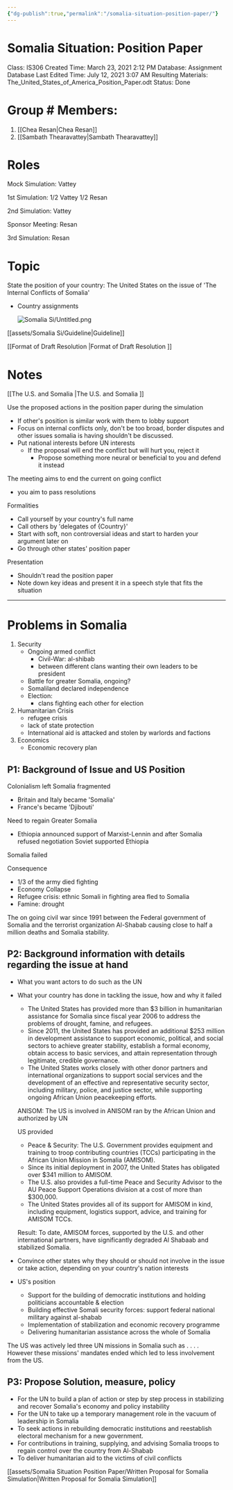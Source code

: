 ```yaml
---
{"dg-publish":true,"permalink":"/somalia-situation-position-paper/"}
---
```


# Somalia Situation: Position Paper

Class: IS306
Created Time: March 23, 2021 2:12 PM
Database: Assignment Database
Last Edited Time: July 12, 2021 3:07 AM
Resulting Materials: The_United_States_of_America_Position_Paper.odt
Status: Done

# Group # Members:

1. [[Chea Resan\|Chea Resan]] 
2. [[Sambath Thearavattey\|Sambath Thearavattey]] 

# Roles

Mock Simulation: Vattey

1st Simulation: 1/2 Vattey 1/2 Resan

2nd Simulation: Vattey

Sponsor Meeting: Resan

3rd Simulation: Resan

# Topic

State the position of your country: The United States on the issue of 'The Internal Conflicts of Somalia'

- Country assignments
    
    ![Somalia Si/Untitled.png](/img/user/assets/Somalia%20Si/Untitled.png)
    

[[assets/Somalia Si/Guideline\|Guideline]]

[[Format of Draft Resolution \|Format of Draft Resolution ]]

# Notes

[[The U.S. and Somalia \|The U.S. and Somalia ]]

Use the proposed actions in the position paper during the simulation

- If other's position is similar work with them to lobby support
- Focus on internal conflicts only, don't be too broad, border disputes and other issues somalia is having shouldn't be discussed.
- Put national interests before UN interests
    - If the proposal will end the conflict but will hurt you, reject it
        - Propose something more neural or beneficial to you and defend it instead

The meeting aims to end the current on going conflict

- you aim to pass resolutions

Formalities

- Call yourself by your country's full name
- Call others by 'delegates of {Country}'
- Start with soft, non controversial ideas and start to harden your argument later on
- Go through other states' position paper

Presentation

- Shouldn't read the position paper
- Note down key ideas and present it in a speech style that fits the situation

---

# Problems in Somalia

1. Security
    - Ongoing armed conflict
        - Civil-War: al-shibab
        - between different clans wanting their own leaders to be president
    - Battle for greater Somalia, ongoing?
    - Somaliland declared independence
    - Election:
        - clans fighting each other for election
2. Humanitarian Crisis
    - refugee crisis
    - lack of state protection
    - International aid is attacked and stolen by warlords and factions
3. Economics
    - Economic recovery plan

## P1: Background of Issue and US Position

Colonialism left Somalia fragmented

- Britain and Italy became 'Somalia'
- France's became 'Djibouti'

Need to regain Greater Somalia

- Ethiopia announced support of Marxist-Lennin and after Somalia refused negotiation Soviet supported Ethiopia

Somalia failed

Consequence

- 1/3 of the army died fighting
- Economy Collapse
- Refugee crisis: ethnic Somali in fighting area fled to Somalia
- Famine: drought

The on going civil war since 1991 between the Federal government of Somalia and the terrorist organization Al-Shabab causing close to half a million deaths and Somalia stability.

## P2: Background information with details regarding the issue at hand

- What you want actors to do such as the UN
- What your country has done in tackling the issue, how and why it failed
    - The United States has provided more than $3 billion in humanitarian assistance for Somalia since fiscal year 2006 to address the problems of drought, famine, and refugees.
    - Since 2011, the United States has provided an additional $253 million in development assistance to support economic, political, and social sectors to achieve greater stability, establish a formal economy, obtain access to basic services, and attain representation through legitimate, credible governance.
    - The United States works closely with other donor partners and international organizations to support social services and the development of an effective and representative security sector, including military, police, and justice sector, while supporting ongoing African Union peacekeeping efforts.
    
    ANISOM: The US is involved in ANISOM ran by the African Union and authorized by UN
    
    US provided
    
    - Peace & Security: The U.S. Government provides equipment and training to troop contributing countries (TCCs) participating in the African Union Mission in Somalia (AMISOM).
    - Since its initial deployment in 2007, the United States has obligated over $341 million to AMISOM.
    - The U.S. also provides a full-time Peace and Security Advisor to the AU Peace Support Operations division at a cost of more than $300,000.
    - The United States provides all of its support for AMISOM in kind, including equipment, logistics support, advice, and training for AMISOM TCCs.
    
    Result: To date, AMISOM forces, supported by the U.S. and other international partners, have significantly degraded Al Shabaab and stabilized Somalia. 
    
- Convince other states why they should or should not involve in the issue or take action, depending on your country's nation interests
- US's position
    - Support for the building of democratic institutions and holding politicians accountable & election
    - Building effective Somali security forces: support federal national military against al-shabab
    - Implementation of stabilization and economic recovery programme
    - Delivering humanitarian assistance across the whole of Somalia

The US was actively led three UN missions in Somalia such as . . . . However these missions' mandates ended which led to less involvement from the US.

## P3: Propose Solution, measure, policy

- For the UN to build a plan of action or step by step process in stabilizing and recover Somalia's economy and policy instability
- For the UN to take up a temporary management role in the vacuum of leadership in Somalia
- To seek actions in rebuilding democratic institutions and reestablish electoral mechanism for a new government.
- For contributions in training, supplying, and advising Somalia troops to regain control over the country from Al-Shabab
- To deliver humanitarian aid to the victims of civil conflicts

[[assets/Somalia Situation Position Paper/Written Proposal for Somalia Simulation\|Written Proposal for Somalia Simulation]]